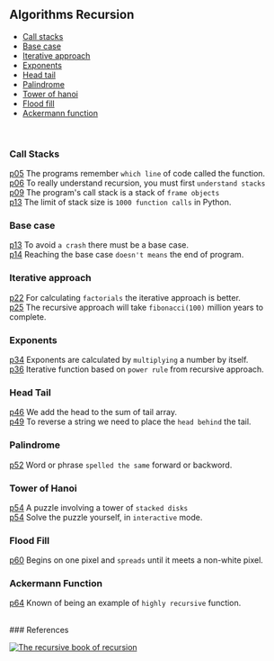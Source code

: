 ## Algorithms Recursion

- [Call stacks](#call-stacks) 
- [Base case](#base-case) 
- [Iterative approach](#iterative-approach) 
- [Exponents](#exponents)
- [Head tail](#head-tail) 
- [Palindrome](#palindrome)
- [Tower of hanoi](#tower-of-hanoi)  
- [Flood fill](#flood-fill)  
- [Ackermann function](#ackermann-function)  
<br/>

### Call Stacks
  [p05](./call_stacks/line_remembering.py) 
The programs remember `which line` of code called the function.  
  [p06](./call_stacks/lifo_lists.py) 
To really understand recursion, you must first `understand stacks`  
  [p09](./call_stacks/frame_objects.py) 
The program's call stack is a stack of `frame objects`  
  [p13](./call_stacks/stack_overflow.py) 
The limit of stack size is `1000 function calls` in Python.  


### Base case 
  [p13](./base_case/base_case.py) 
To avoid `a crash` there must be a base case.  
  [p14](./base_case/recursive_case.py) 
Reaching the base case `doesn't means` the end of program.   


### Iterative approach
  [p22](./iterative_approach/factorial.py) 
For calculating `factorials` the iterative approach is better.  
  [p25](./iterative_approach/fibonacci_sequence.py) 
The recursive approach will take `fibonacci(100)` million years to complete.  


### Exponents
  [p34](./exponents/calculating_exponents.py) 
Exponents are calculated by `multiplying` a number by itself.  
  [p36](./exponents/recursive_insights.py) 
Iterative function based on `power rule` from recursive approach.  


### Head Tail
  [p46](./head_tail/sum_numbers.py) 
We add the head to the sum of tail array.  
  [p49](./head_tail/reverse_string.py) 
To reverse a string we need to place the `head behind` the tail.  


### Palindrome
  [p52](./palindrome/palindrome.py) 
Word or phrase `spelled the same` forward or backword.


### Tower of Hanoi
  [p54](./tower_of_hanoi/tower_of_hanoi.py) 
A puzzle involving a tower of `stacked disks`  
  [p54](./tower_of_hanoi/tower_of_hanoi2_play.py) 
Solve the puzzle yourself, in `interactive` mode.


### Flood Fill
  [p60](./flood_fill/flood_fill.py) 
Begins on one pixel and `spreads` until it meets a non-white pixel.  


### Ackermann Function
  [p64](./ackermann_function/ackermann_function.py) 
Known of being an example of `highly recursive` function.  


<br/>
### References

[![The recursive book of recursion](https://www.minte9.com/lib/images/references/book_recursion.png)](https://www.amazon.com/gp/product/B09BKL34VL)
